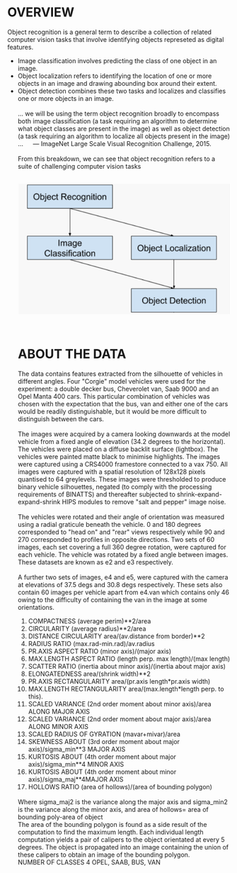 <h1> OVERVIEW </h1>
Object recognition is a general term to describe a collection of related computer vision tasks that involve identifying objects represeted as digital features.
<br>
<ul> <li> Image classification involves predicting the class of one object in an image. </li>
<li> Object localization refers to identifying the location of one or more objects in an image and drawing abounding box around their extent. </li>
<li> Object detection combines these two tasks and localizes and classifies one or more objects in an image. </li> </ul?
When a user or practitioner refers to “object recognition“, they often mean “object detection“.
<br> <br>
... we will be using the term object recognition broadly to encompass both image classification (a task requiring an algorithm to determine what object classes are present in the image) as well as object detection (a task requiring an algorithm to localize all objects present in the image) ...   — ImageNet Large Scale Visual Recognition Challenge, 2015.
<br> <br>
From this breakdown, we can see that object recognition refers to a suite of challenging computer vision tasks <br>
<br>
  
![](Images/Object_Identification.png)

<br>
<h1> ABOUT THE DATA </h1>  
The data contains features extracted from the silhouette of vehicles in different angles. Four "Corgie" model vehicles were used for the experiment: a double decker bus, Cheverolet van, Saab 9000 and an Opel Manta 400 cars. This particular combination of vehicles was chosen with the expectation that the bus, van and either one of the cars would be readily distinguishable, but it would be more difficult to distinguish between the cars.
<br> <br>
The images were acquired by a camera looking downwards at the model vehicle from a fixed angle of elevation (34.2 degrees to the horizontal). The vehicles were placed on a diffuse backlit surface (lightbox). The vehicles were painted matte black to minimise highlights. The images were captured using a CRS4000 framestore connected to a vax 750. All images were captured with a spatial resolution of 128x128 pixels quantised to 64 greylevels. These images were thresholded to produce binary vehicle silhouettes, negated (to comply with the processing requirements of BINATTS) and thereafter subjected to shrink-expand-expand-shrink HIPS modules to remove "salt and pepper" image noise.
<br> <br>
The vehicles were rotated and their angle of orientation was measured using a radial graticule beneath the vehicle. 0 and 180 degrees corresponded to "head on" and "rear" views respectively while 90 and 270 corresponded to profiles in opposite directions. Two sets of 60 images, each set covering a full 360 degree rotation, were captured for each vehicle. The vehicle was rotated by a fixed angle between images. These datasets are known as e2 and e3 respectively.
<br> <br>
A further two sets of images, e4 and e5, were captured with the camera at elevations of 37.5 degs and 30.8 degs respectively. These sets also contain 60 images per vehicle apart from e4.van which contains only 46 owing to the difficulty of containing the van in the image at some orientations.
<br>
  <ol><li>COMPACTNESS (average perim)**2/area </li>
<li> CIRCULARITY (average radius)**2/area </li>
<li> DISTANCE CIRCULARITY area/(av.distance from border)**2 </li>
<li> RADIUS RATIO (max.rad-min.rad)/av.radius </li>
<li> PR.AXIS ASPECT RATIO (minor axis)/(major axis) </li>
<li> MAX.LENGTH ASPECT RATIO (length perp. max length)/(max length) </li>
<li> SCATTER RATIO (inertia about minor axis)/(inertia about major axis) </li>
<li> ELONGATEDNESS area/(shrink width)**2 </li>
<li> PR.AXIS RECTANGULARITY area/(pr.axis length*pr.axis width) </li>
<li> MAX.LENGTH RECTANGULARITY area/(max.length*length perp. to this). </li>
<li> SCALED VARIANCE (2nd order moment about minor axis)/area ALONG MAJOR AXIS </li>
<li> SCALED VARIANCE (2nd order moment about major axis)/area ALONG MINOR AXIS </li>
<li> SCALED RADIUS OF GYRATION (mavar+mivar)/area </li>
<li> SKEWNESS ABOUT (3rd order moment about major axis)/sigma_min**3 MAJOR AXIS </li>
<li> KURTOSIS ABOUT (4th order moment about major axis)/sigma_min**4 MINOR AXIS </li>
<li> KURTOSIS ABOUT (4th order moment about minor axis)/sigma_maj**4MAJOR AXIS </li>
    <li> HOLLOWS RATIO (area of hollows)/(area of bounding polygon) </li></ol> <br>
Where sigma_maj2 is the variance along the major axis and sigma_min2 is the variance along the minor axis, and
area of hollows= area of bounding poly-area of object
<br>
The area of the bounding polygon is found as a side result of the computation to find the maximum length. Each individual length computation yields a pair of calipers to the object orientated at every 5 degrees. The object is propagated into an image containing the union of these calipers to obtain an image of the bounding polygon.
<br>
NUMBER OF CLASSES 4 OPEL, SAAB, BUS, VAN
